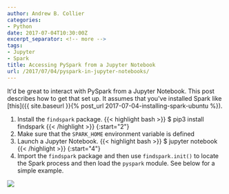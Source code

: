 ```yaml
---
author: Andrew B. Collier
categories:
- Python
date: 2017-07-04T10:30:00Z
excerpt_separator: <!-- more -->
tags:
- Jupyter
- Spark
title: Accessing PySpark from a Jupyter Notebook
url: /2017/07/04/pyspark-in-jupyter-notebooks/
---
```


It'd be great to interact with PySpark from a Jupyter Notebook. This post describes how to get that set up. <!--more--> It assumes that you've installed Spark like [this]({{ site.baseurl }}{% post_url 2017-07-04-installing-spark-ubuntu %}).

<!-- https://spark.apache.org/docs/0.9.0/python-programming-guide.html -->
<!-- https://blog.sicara.com/get-started-pyspark-jupyter-guide-tutorial-ae2fe84f594f -->

1. Install the `findspark` package.
{{< highlight bash >}}
$ pip3 install findspark
{{< /highlight >}}
{:start="2"}
2. Make sure that the `SPARK_HOME` environment variable is defined
3. Launch a Jupyter Notebook.
{{< highlight bash >}}
$ jupyter notebook
{{< /highlight >}}
{:start="4"}
4. Import the `findspark` package and then use `findspark.init()` to locate the Spark process and then load the `pyspark` module. See below for a simple example.

![](/img/2017/07/ubuntu-pyspark-test.png)
